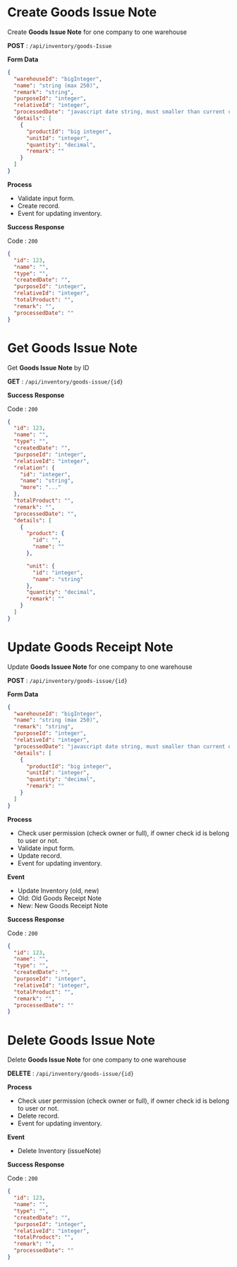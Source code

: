 # Create Goods Issue Note

Create **Goods Issue Note** for one company to one warehouse

**POST** : `/api/inventory/goods-Issue`

**Form Data**

```json
{
  "warehouseId": "bigInteger",
  "name": "string (max 250)",
  "remark": "string",
  "purposeId": "integer",
  "relativeId": "integer",
  "processedDate": "javascript date string, must smaller than current date time.",
  "details": [
    {
      "productId": "big integer",
      "unitId": "integer",
      "quantity": "decimal",
      "remark": ""
    }
  ]
}
```

**Process**

 - Validate input form.
 - Create record.
 - Event for updating inventory.

**Success Response**

Code : `200`

```json
{
  "id": 123,
  "name": "",
  "type": "",
  "createdDate": "",
  "purposeId": "integer",
  "relativeId": "integer",
  "totalProduct": "",
  "remark": "",
  "processedDate": ""
}
```

# Get Goods Issue Note

Get **Goods Issue Note** by ID

**GET** : `/api/inventory/goods-issue/{id}`

**Success Response**

Code : `200`

```json
{
  "id": 123,
  "name": "",
  "type": "",
  "createdDate": "",
  "purposeId": "integer",
  "relativeId": "integer",
  "relation": {
    "id": "integer",
    "name": "string",
    "more": "..."
  },
  "totalProduct": "",
  "remark": "",
  "processedDate": "",
  "details": [
    {
      "product": {
        "id": "",
        "name": ""
      },

      "unit": {
        "id": "integer",
        "name": "string"
      },
      "quantity": "decimal",
      "remark": ""
    }
  ]
}
```

# Update Goods Receipt Note

Update **Goods Issuee Note** for one company to one warehouse

**POST** : `/api/inventory/goods-issue/{id}`

**Form Data**

```json
{
  "warehouseId": "bigInteger",
  "name": "string (max 250)",
  "remark": "string",
  "purposeId": "integer",
  "relativeId": "integer",
  "processedDate": "javascript date string, must smaller than current date time.",
  "details": [
    {
      "productId": "big integer",
      "unitId": "integer",
      "quantity": "decimal",
      "remark": ""
    }
  ]
}
```

**Process**
 - Check user permission (check owner or full), if owner check id is belong to user or not.
 - Validate input form.
 - Update record.
 - Event for updating inventory.

**Event**
 - Update Inventory (old, new)
 - Old: Old Goods Receipt Note
 - New: New Goods Receipt Note

**Success Response**

Code : `200`

```json
{
  "id": 123,
  "name": "",
  "type": "",
  "createdDate": "",
  "purposeId": "integer",
  "relativeId": "integer",
  "totalProduct": "",
  "remark": "",
  "processedDate": ""
}
```

# Delete Goods Issue Note

Delete **Goods Issue Note** for one company to one warehouse

**DELETE** : `/api/inventory/goods-issue/{id}`

**Process**
 - Check user permission (check owner or full), if owner check id is belong to user or not.
 - Delete record.
 - Event for updating inventory.

**Event**
 - Delete Inventory (issueNote)

**Success Response**

Code : `200`

```json
{
  "id": 123,
  "name": "",
  "type": "",
  "createdDate": "",
  "purposeId": "integer",
  "relativeId": "integer",
  "totalProduct": "",
  "remark": "",
  "processedDate": ""
}
```
